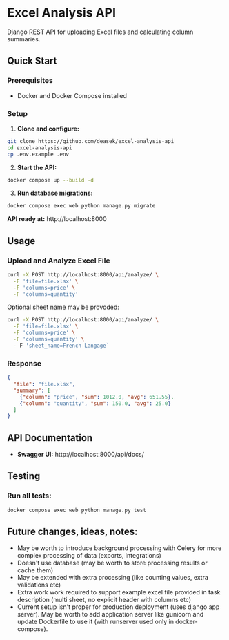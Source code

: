# Excel Analysis API

Django REST API for uploading Excel files and calculating column summaries.

## Quick Start

### Prerequisites

- Docker and Docker Compose installed

### Setup

1. **Clone and configure:**
```bash
git clone https://github.com/deasek/excel-analysis-api
cd excel-analysis-api
cp .env.example .env
```

2. **Start the API:**
```bash
docker compose up --build -d
```

3. **Run database migrations:**
```bash
docker compose exec web python manage.py migrate
```

**API ready at:** http://localhost:8000

## Usage

### Upload and Analyze Excel File

```bash
curl -X POST http://localhost:8000/api/analyze/ \
  -F 'file=file.xlsx' \
  -F 'columns=price' \
  -F 'columns=quantity'
```
Optional sheet name may be provoded:
```bash
curl -X POST http://localhost:8000/api/analyze/ \
  -F 'file=file.xlsx' \
  -F 'columns=price' \
  -F 'columns=quantity' \
  - F 'sheet_name=French Langage`
```


### Response

```json
{
  "file": "file.xlsx",
  "summary": [
    {"column": "price", "sum": 1012.0, "avg": 651.55},
    {"column": "quantity", "sum": 150.0, "avg": 25.0}
  ]
}
```

## API Documentation
- **Swagger UI:** http://localhost:8000/api/docs/

## Testing

### Run all tests:
```bash
docker compose exec web python manage.py test
```

## Future changes, ideas, notes:
- May be worth to introduce background processing with Celery for more complex processing of data (exports, integrations)
- Doesn't use database (may be worth to store processing results or cache them)
- May be extended with extra processing (like counting values, extra validations etc)
- Extra work work required to support example excel file provided in task description (multi sheet, no explicit header with columns etc)
- Current setup isn't proper for production deployment (uses django app server). May be worth to add application server like gunicorn and update Dockerfile to use it (with runserver used only in docker-compose).